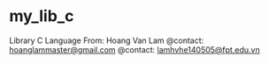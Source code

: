 # my_lib_c
 Library C Language
From: Hoang Van Lam
@contact: hoanglammaster@gmail.com
@contact: lamhvhe140505@fpt.edu.vn
